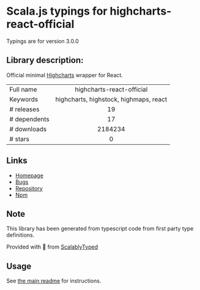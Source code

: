 
# Scala.js typings for highcharts-react-official

Typings are for version 3.0.0

## Library description:
Official minimal [Highcharts](https://www.highcharts.com/) wrapper for React.

|                    |                 |
| ------------------ | :-------------: |
| Full name          | highcharts-react-official |
| Keywords           | highcharts, highstock, highmaps, react |
| # releases         | 19 |
| # dependents       | 17 |
| # downloads        | 2184234 |
| # stars            | 0 |

## Links
- [Homepage](https://github.com/highcharts/highcharts-react#readme)
- [Bugs](https://github.com/highcharts/highcharts-react/issues)
- [Repository](https://github.com/highcharts/highcharts-react)
- [Npm](https://www.npmjs.com/package/highcharts-react-official)
    


## Note
This library has been generated from typescript code from first party type definitions.

Provided with :purple_heart: from [ScalablyTyped](https://github.com/oyvindberg/ScalablyTyped)

## Usage
See [the main readme](../../readme.md) for instructions.


